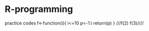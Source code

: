 R-programming
=============

practice codes
f<-function(i){
i<=10
p<-1:i
return(p)
}
///f(2) f(3)////

